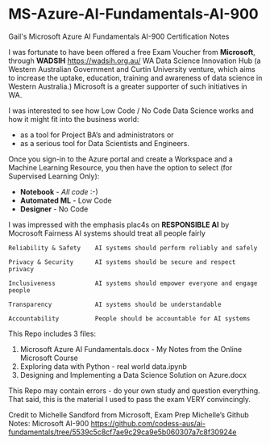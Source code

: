 # MS-Azure-AI-Fundamentals-AI-900
Gail's Microsoft Azure AI Fundamentals AI-900 Certification Notes

I was fortunate to have been offered a free Exam Voucher from **Microsoft**, through **WADSIH** https://wadsih.org.au/  WA Data Science Innovation Hub (a Western Australian Government and Curtin University venture, which aims to increase the uptake, education, training and awareness of data science in Western Australia.)
Microsoft is a greater supporter of such initiatives in WA.

I was interested to see how Low Code /  No Code Data Science works and how it might fit into the business world:
  - as a tool for Project BA’s and administrators or
  - as a serious tool for Data Scientists and Engineers. 

Once you sign-in to the Azure portal and create a Workspace and a Machine Learning Resource, you then have the option to select (for Supervised Learning Only):
 - **Notebook** - _All code_ :-)
 - **Automated ML** - Low Code
 - **Designer** - No Code

I was impressed with the emphasis plac4s on **RESPONSIBLE AI** by Mocrosoft
    Fairness                AI systems should treat all people fairly
    
    Reliability & Safety    AI systems should perform reliably and safely
    
    Privacy & Security      AI systems should be secure and respect privacy
    
    Inclusiveness           AI systems should empower everyone and engage people
   
    Transparency            AI systems should be understandable
    
    Accountability          People should be accountable for AI systems		

This Repo includes 3 files:
1) Microsoft Azure AI Fundamentals.docx - My Notes from the Online Microsoft Course
2) Exploring data with Python - real world data.ipynb
3) Designing and Implementing a Data Science Solution on Azure.docx

This Repo may contain errors - do your own study and question everything. That said, this is the material I used to pass the exam VERY convincingly.

Credit to Michelle Sandford from Microsoft, Exam Prep Michelle’s Github Notes: Microsoft AI-900 https://github.com/codess-aus/ai-fundamentals/tree/5539c5c8cf7ae9c29ca9e5b060307a7c8f30924e
